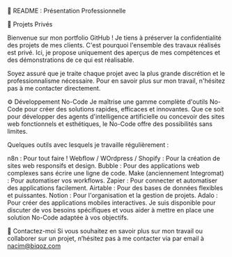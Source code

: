 📌 README : Présentation Professionnelle

🚧 Projets Privés

Bienvenue sur mon portfolio GitHub !
Je tiens à préserver la confidentialité des projets de mes clients. C'est pourquoi l'ensemble des travaux réalisés est privé. Ici, je propose uniquement des aperçus de mes compétences et des démonstrations de ce qui est réalisable.

Soyez assuré que je traite chaque projet avec la plus grande discrétion et le professionnalisme nécessaire. Pour en savoir plus sur mon travail, n'hésitez pas à me contacter directement.

⚙️ Développement No-Code
Je maîtrise une gamme complète d'outils No-Code pour créer des solutions rapides, efficaces et innovantes. Que ce soit pour développer des agents d'intelligence artificielle ou concevoir des sites web fonctionnels et esthétiques, le No-Code offre des possibilités sans limites.

Quelques outils avec lesquels je travaille régulièrement :

n8n : Pour tout faire !
Webflow / WOrdpress / Shopify : Pour la création de sites web responsifs et design.
Bubble : Pour des applications web complexes sans écrire une ligne de code.
Make (anciennement Integromat) : Pour automatiser vos workflows.
Zapier : Pour connecter et automatiser des applications facilement.
Airtable : Pour des bases de données flexibles et puissantes.
Notion : Pour l'organisation et la gestion de projets.
Adalo : Pour créer des applications mobiles interactives.
Je suis disponible pour discuter de vos besoins spécifiques et vous aider à mettre en place une solution No-Code adaptée à vos objectifs.

🔗 Contactez-moi
Si vous souhaitez en savoir plus sur mon travail ou collaborer sur un projet, 
n’hésitez pas à me contacter via par email à nacim@biqoz.com
